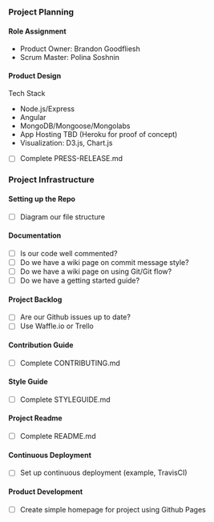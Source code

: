 ### Project Planning

#### Role Assignment

- Product Owner: Brandon Goodfliesh
- Scrum Master: Polina Soshnin

#### Product Design

Tech Stack

- Node.js/Express
- Angular
- MongoDB/Mongoose/Mongolabs
- App Hosting TBD (Heroku for proof of concept)
- Visualization: D3.js, Chart.js

- [ ] Complete PRESS-RELEASE.md

### Project Infrastructure

#### Setting up the Repo

- [ ] Diagram our file structure

#### Documentation

- [ ] Is our code well commented?
- [ ] Do we have a wiki page on commit message style?
- [ ] Do we have a wiki page on using Git/Git flow?
- [ ] Do we have a getting started guide?

#### Project Backlog

- [ ] Are our Github issues up to date?
- [ ] Use Waffle.io or Trello

#### Contribution Guide

- [ ] Complete CONTRIBUTING.md

#### Style Guide

- [ ] Complete STYLEGUIDE.md

#### Project Readme

- [ ] Complete README.md

#### Continuous Deployment

- [ ] Set up continuous deployment (example, TravisCI)

#### Product Development

- [ ] Create simple homepage for project using Github Pages






